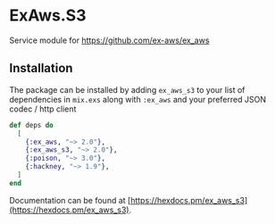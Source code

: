 # ExAws.S3

Service module for https://github.com/ex-aws/ex_aws

## Installation

The package can be installed by adding `ex_aws_s3` to your list of dependencies in `mix.exs`
along with `:ex_aws` and your preferred JSON codec / http client

```elixir
def deps do
  [
    {:ex_aws, "~> 2.0"},
    {:ex_aws_s3, "~> 2.0"},
    {:poison, "~> 3.0"},
    {:hackney, "~> 1.9"},
  ]
end
```

Documentation can be found at [https://hexdocs.pm/ex_aws_s3](https://hexdocs.pm/ex_aws_s3).
